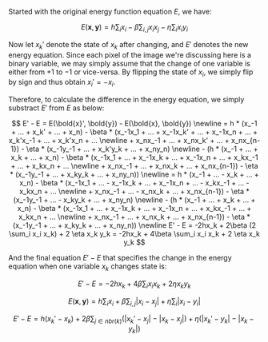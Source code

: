 Started with the original energy function equation $E$, we have: 

$$ E(\mathbf{x}, \mathbf{y}) = h \sum_i x_i - \beta \sum_{i,j} x_i x_j - \eta \sum_i x_i y_i $$

  Now let $x_k'$ denote the state of $x_k$ after changing, and $E'$ denotes the new energy equation.
  Since each pixel of the image we're discussing here is a binary variable, we may simply assume that the change of one variable is either from $+1$ to $-1$ or vice-versa. By flipping the state of $x_i$, we simply flip by sign and thus obtain $x_i' = -x_i$.

  Therefore, to calculate the difference in the energy equation, we simply substract $E'$ from $E$ as below:

  $$
  E' - E =    E(\bold{x}', \bold{y}) -   E(\bold{x}, \bold{y})  
  \newline =  h * (x_-1 + ... + x_k' + ... + x_n) - \beta * (x_-1x_1 + ... + x_-1x_k' + ... + x_-1x_n + ... + x_k'x_-1 + ... + x_k'x_n + ... 
  \newline + x_nx_-1 + ... + x_nx_k' + ... + x_nx_{n-1}) - \eta * (x_-1y_-1 + ... + x_k'y_k + ... + x_ny_n)
  \newline - (h * (x_-1 + ... + x_k + ... + x_n) - \beta * (x_-1x_1 + ... + x_-1x_k + ... + x_-1x_n + ... + x_kx_-1 + ... + x_kx_n + ... 
  \newline + x_nx_-1 + ... + x_nx_k + ... + x_nx_{n-1}) - \eta * (x_-1y_-1 + ... + x_ky_k + ... + x_ny_n))
  \newline = h * (x_-1 + ... - x_k + ... + x_n) - \beta * (x_-1x_1 + ... - x_-1x_k + ... + x_-1x_n + ... - x_kx_-1 + ... - x_kx_n + ... 
  \newline + x_nx_-1 + ... - x_nx_k + ... + x_nx_{n-1}) - \eta * (x_-1y_-1 + ... - x_ky_k + ... + x_ny_n)
  \newline - (h * (x_-1 + ... + x_k + ... + x_n) - \beta * (x_-1x_1 + ... + x_-1x_k + ... + x_-1x_n + ... + x_kx_-1 + ... + x_kx_n + ... 
  \newline + x_nx_-1 + ... + x_nx_k + ... + x_nx_{n-1}) - \eta * (x_-1y_-1 + ... + x_ky_k + ... + x_ny_n))
  \newline E' - E = -2hx_k + 2\beta (2 \sum_i x_i x_k) + 2 \eta x_k y_k = -2hx_k + 4\beta \sum_i x_i x_k + 2 \eta x_k y_k
  $$

And the final equation $E' - E$ that specifies the change in the energy equation when one variable $x_k$ changes state is:

$$ E' - E = -2hx_k + 4\beta \sum_i x_i x_k + 2 \eta x_k y_k $$

$$ 
 E(\mathbf{x}, \mathbf{y}) = h \sum_i x_i + \beta \sum_{i, j} |x_i - x_j| + \eta \sum_i |x_i - y_i|
$$

$$
E' - E = h(x_k' - x_k) + 2 \beta \sum_{j \in nbr(k)} (|x_k' - x_j| - |x_k - x_j|) + \eta (|x_k' - y_k| - |x_k - y_k|)
$$